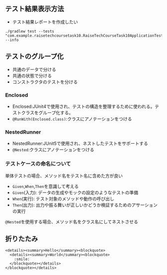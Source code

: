 ## テスト結果表示方法

- テスト結果レポートを作成したい

```
./gradlew test --tests "com.example.raisetechcoursetask10.RaiseTechCourseTask10ApplicationTests" --info
```

## テストのグループ化

- 共通のデータで分ける
- 共通の状態で分ける
- コンストラクタのテストを分ける

### Enclosed

- Enclosed:JUnit4で使用され、テストの構造を整理するために使われる。テストクラスをグループ化する。
- `@RunWith(Enclosed.class)`:クラスにアノテーションをつける

### NestedRunner

- NestedRunner:JUnit5で使用され、ネストしたテストをサポートする
- `@Nested`:クラスにアノテーションをつける

### テストケースの命名について

単体テストの場合、メソッド名をテスト名に含めた方が良い

- `Given`,`When`,`Then`を意識して考える
- `Given`(入力): データの生成やモックの設定のようなテストの準備
- `When`(実行): テスト対象のメソッドや動作の呼び出し
- `Then`(出力): 出力や振る舞いが正しいかどうか検証するためのアサーションの実行

`@Nested`を使用する場合、メソッド名をクラス名にしてネストさせる

## 折りたたみ

```
<details><summary>Hello</summary><blockquote>
  <details><summary>World</summary><blockquote>
    :smile:
  </blockquote></details>
</blockquote></details>
```
